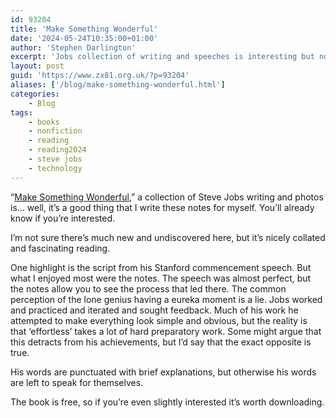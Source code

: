 ```yaml
---
id: 93204
title: 'Make Something Wonderful'
date: '2024-05-24T10:35:00+01:00'
author: 'Stephen Darlington'
excerpt: 'Jobs collection of writing and speeches is interesting but not essential.'
layout: post
guid: 'https://www.zx81.org.uk/?p=93204'
aliases: ['/blog/make-something-wonderful.html']
categories:
    - Blog
tags:
    - books
    - nonfiction
    - reading
    - reading2024
    - steve jobs
    - technology
---
```


“[Make Something Wonderful](https://books.apple.com/gb/book/make-something-wonderful/id6446905902)<span style="font-size: revert;">,” a collection of Steve Jobs writing and photos is… well, it’s a good thing that I write these notes for myself. You’ll already know if you’re interested.</span>

I’m not sure there’s much new and undiscovered here, but it’s nicely collated and fascinating reading.

One highlight is the script from his Stanford commencement speech. But what I enjoyed most were the notes. The speech was almost perfect, but the notes allow you to see the process that led there. The common perception of the lone genius having a eureka moment is a lie. Jobs worked and practiced and iterated and sought feedback. Much of his work he attempted to make everything look simple and obvious, but the reality is that ‘effortless’ takes a lot of hard preparatory work. Some might argue that this detracts from his achievements, but I’d say that the exact opposite is true.

His words are punctuated with brief explanations, but otherwise his words are left to speak for themselves.

The book is free, so if you’re even slightly interested it’s worth downloading.